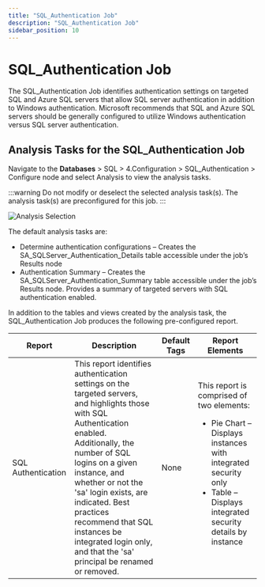 ```yaml
---
title: "SQL_Authentication Job"
description: "SQL_Authentication Job"
sidebar_position: 10
---
```


# SQL_Authentication Job

The SQL_Authentication Job identifies authentication settings on targeted SQL and Azure SQL servers
that allow SQL server authentication in addition to Windows authentication. Microsoft recommends
that SQL and Azure SQL servers should be generally configured to utilize Windows authentication
versus SQL server authentication.

## Analysis Tasks for the SQL_Authentication Job

Navigate to the **Databases** > SQL > 4.Configuration > SQL_Authentication > Configure node and
select Analysis to view the analysis tasks.

:::warning
Do not modify or deselect the selected analysis task(s). The analysis task(s) are
preconfigured for this job.
:::


![Analysis Selection](/images/accessanalyzer/12.0/solutions/databases/sql/configuration/sqljobgroup43.webp)

The default analysis tasks are:

- Determine authentication configurations – Creates the SA_SQLServer_Authentication_Details table
  accessible under the job’s Results node
- Authentication Summary – Creates the SA_SQLServer_Authentication_Summary table accessible under
  the job’s Results node. Provides a summary of targeted servers with SQL authentication enabled.

In addition to the tables and views created by the analysis task, the SQL_Authentication Job
produces the following pre-configured report.

| Report              | Description                                                                                                                                                                                                                                                                                                                                                                 | Default Tags | Report Elements                                                                                                                                                                           |
| ------------------- | --------------------------------------------------------------------------------------------------------------------------------------------------------------------------------------------------------------------------------------------------------------------------------------------------------------------------------------------------------------------------- | ------------ | ----------------------------------------------------------------------------------------------------------------------------------------------------------------------------------------- |
| SQL  Authentication | This report identifies authentication settings on the targeted servers, and highlights those with SQL Authentication enabled. Additionally, the number of SQL logins on a given instance, and whether or not the 'sa' login exists, are indicated. Best practices recommend that SQL instances be integrated login only, and that the 'sa' principal be renamed or removed. | None         | This report is comprised of two elements: <ul><li>Pie Chart – Displays instances with integrated security only</li><li>Table – Displays integrated security details by instance</li></ul> |
